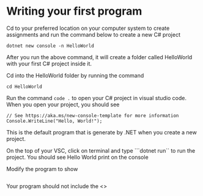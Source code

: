 # Writing your first program

Cd to your preferred location on your computer system to create assignments and run the command below to create a new C# project
```angular2html
dotnet new console -n HelloWorld
```

After you run the above command, it will create a folder called HelloWorld with your first C# project inside it.

Cd into the HelloWorld folder by running the command
```
cd HelloWorld
```

Run the command ``code .`` to open your C# project in visual studio code.
When you open your project, you should see 
```
// See https://aka.ms/new-console-template for more information
Console.WriteLine("Hello, World!");
```
This is the default program that is generate by .NET when you create a new project.

On the top of your VSC, click on terminal and type 
```dotnet run`` to run the project. You should see Hello World print on the console

Modify the program to show
```Hello World. My name is <Your name>
```
Your program should not include the <>



